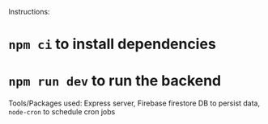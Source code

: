 Instructions:
# `npm ci` to install dependencies
# `npm run dev` to run the backend

Tools/Packages used:
Express server, Firebase firestore DB to persist data, `node-cron` to schedule cron jobs
